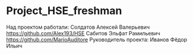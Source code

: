 # Project_HSE_freshman
Над проектом работали:
 Солдатов Алексей Валерьевич https://github.com/Alex193/HSE
 Сабитов Эльфат Рамильевич https://github.com/MarioAuditore
Руководитель проекта: Иванов Фёдор Ильич 
